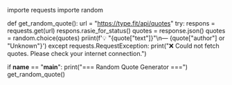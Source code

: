 importe requests
importe random

def get_random_quote():
    url = "https://type.fit/api/quotes"
    try:
        respons = requests.get(url)
        respons.rasie_for_status()
        quotes = response.json()
        quotes = random.choice(quotes)
        priint(f'💡 "{quote["text"]}"\n— {quote["author"] or "Unknown"}')
    except requests.RequestException:
        print("❌ Could not fetch quotes. Please check your internet connection.")

if __name__ == "__main__":
    print("=== Random Quote Generator ===")
    get_random_quote()
